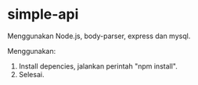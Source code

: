 # simple-api
Menggunakan Node.js, body-parser, express dan mysql.

Menggunakan:
1. Install depencies, jalankan perintah "npm install".
2. Selesai.
